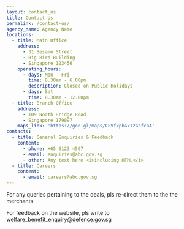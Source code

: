 ```yaml
---
layout: contact_us
title: Contact Us
permalink: /contact-us/
agency_name: Agency Name
locations:
  - title: Main Office
    address:
      - 31 Sesame Street
      - Big Bird Building
      - Singapore 123456
    operating_hours:
      - days: Mon - Fri
        time: 8.30am - 6.00pm
        description: Closed on Public Holidays
      - days: Sat
        time: 8.30am - 12.00pm
  - title: Branch Office
    address:
      - 109 North Bridge Road
      - Singapore 179097
    maps_link: 'https://goo.gl/maps/C8VfxphGxT2GsfcaA'
contacts:
  - title: General Enquiries & Feedback
    content:
      - phone: +65 6123 4567
      - email: enquiries@abc.gov.sg
      - other: Any text here <i>including HTML</i>
  - title: Careers
    content:
      - email: careers@abc.gov.sg
---
```

For any queries pertaining to the deals, pls re-direct them to the the merchants.

For feedback on the website, pls write to welfare_benefit_enquiry@defence.gov.sg